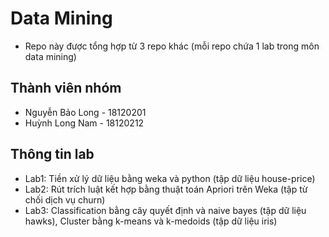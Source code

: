# Data Mining

- Repo này được tổng hợp từ 3 repo khác (mỗi repo chứa 1 lab trong môn data mining)

## Thành viên nhóm

- Nguyễn Bảo Long - 18120201
- Huỳnh Long Nam - 18120212

## Thông tin lab

- Lab1: Tiền xử lý dữ liệu bằng weka và python (tập dữ liệu house-price)
- Lab2: Rút trích luật kết hợp bằng thuật toán Apriori trên Weka (tập từ chối dịch vụ churn)
- Lab3: Classification bằng cây quyết định và naive bayes (tập dữ liệu hawks), Cluster bằng k-means và k-medoids (tập dữ liệu iris)
